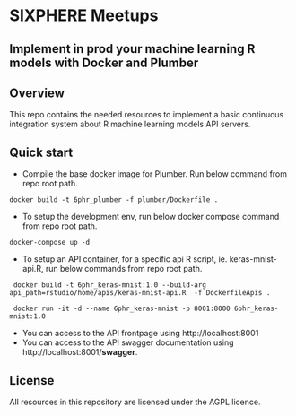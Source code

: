 # SIXPHERE Meetups #

## Implement in prod your machine learning R models with Docker and Plumber ##

## Overview ##

This repo contains the needed resources to implement a basic continuous integration system about R machine learning models API servers.

## Quick start ##

* Compile the base docker image for Plumber. Run below command from repo root path.

```
docker build -t 6phr_plumber -f plumber/Dockerfile .
```

* To setup the development env, run below docker compose command from repo root path.

```
docker-compose up -d
```

* To setup an API container, for a specific api R script, ie. keras-mnist-api.R, run below commands from repo root path.

```
 docker build -t 6phr_keras-mnist:1.0 --build-arg api_path=rstudio/home/apis/keras-mnist-api.R  -f DockerfileApis .

 docker run -it -d --name 6phr_keras-mnist -p 8001:8000 6phr_keras-mnist:1.0
```

* You can access to the API frontpage using http://localhost:8001
* You can access to the API swagger documentation using http://localhost:8001/__swagger__.

## License ##

All resources in this repository are licensed under the AGPL licence.
